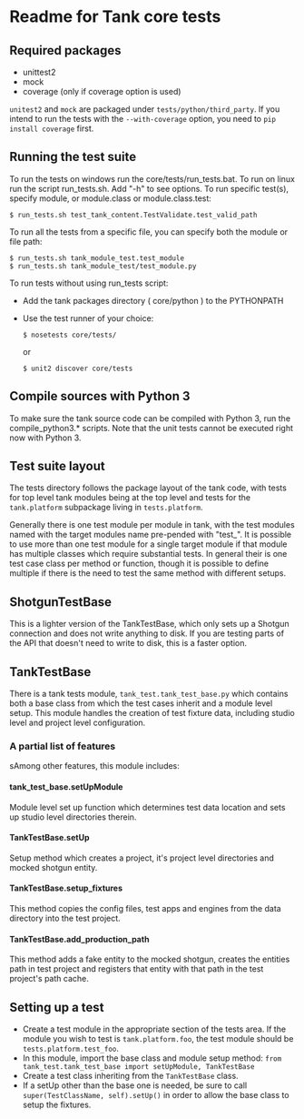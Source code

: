 Readme for Tank core tests
==========================


Required packages
-----------------
* unittest2
* mock
* coverage (only if coverage option is used)

`unitest2` and `mock` are packaged under `tests/python/third_party`. If you intend to run the tests with the `--with-coverage` option, you need to `pip install coverage` first.

Running the test suite
-----------------------
To run the tests on windows run the core/tests/run_tests.bat. To run on linux run the script run_tests.sh.
Add "-h" to see options.
To run specific test(s), specify module, or module.class or module.class.test:

    $ run_tests.sh test_tank_content.TestValidate.test_valid_path

To run all the tests from a specific file, you can specify both the module or file path:

    $ run_tests.sh tank_module_test.test_module
    $ run_tests.sh tank_module_test/test_module.py

To run tests without using run_tests script:

* Add the tank packages directory ( core/python ) to the PYTHONPATH
* Use the test runner of your choice:

    `$ nosetests core/tests/`

    or

    `$ unit2 discover core/tests`


Compile sources with Python 3
-----------------------------
To make sure the tank source code can be compiled with Python 3, run the compile_python3.* scripts. Note that the unit tests cannot
be executed right now with Python 3.

Test suite layout
-----------------
The tests directory follows the package layout of the tank code, with tests for top level tank modules being at the top
level and tests for the `tank.platform` subpackage living in `tests.platform`.

Generally there is one test module per module in tank, with the test modules named with the target modules name pre-pended with "test_".
It is possible to use more than one test module for a single target module if that module has multiple classes which require substantial tests.
In general their is one test case class per method or function, though it is possible to define multiple if there is the need to test the same method with different setups.

ShotgunTestBase
---------------
This is a lighter version of the TankTestBase, which only sets up a Shotgun connection and does not write anything to disk. If you are testing parts of the API that doesn't need to write to disk, this is a faster option.

TankTestBase
-------------
There is a tank tests module, `tank_test.tank_test_base.py` which contains both a base class from which the test cases inherit and a module level setup. This module handles the creation of test fixture data, including studio level and project level configuration.

### A partial list of features
sAmong other features, this module includes:

#### tank_test_base.setUpModule
Module level set up function which determines test data location and sets up studio level directories therein.

#### TankTestBase.setUp
Setup method which creates a project, it's project level directories and mocked shotgun entity.

#### TankTestBase.setup_fixtures
This method copies the config files, test apps and engines from the data directory into the test project.

#### TankTestBase.add_production_path
This method adds a fake entity to the mocked shotgun, creates the entities path in test project and registers that entity with that path in the test project's path cache.

Setting up a test
-----------------
* Create a test module in the appropriate section of the tests area. If the module you wish to test is `tank.platform.foo`, the test module should be `tests.platform.test_foo`.
* In this module, import the base class and module setup method: `from tank_test.tank_test_base import setUpModule, TankTestBase`
* Create a test class inheriting from the `TankTestBase` class.
* If a setUp other than the base one is needed, be sure to call `super(TestClassName, self).setUp()` in order to allow the base class to setup the fixtures.
